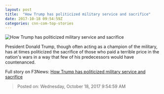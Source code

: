 ```yaml
---
layout: post
title:  "How Trump has politicized military service and sacrifice"
date: 2017-10-18 09:54:59Z
categories: cnn-com-top-stories
---
```


![How Trump has politicized military service and sacrifice](http://cdn.cnn.com/cnnnext/dam/assets/170915174518-trump-marks-pow-day-super-tease.jpg)

President Donald Trump, though often acting as a champion of the military, has at times politicized the sacrifice of those who paid a terrible price in the nation's wars in a way that few of his predecessors would have countenanced.


Full story on F3News: [How Trump has politicized military service and sacrifice](http://www.f3nws.com/n/yUUNsF)

> Posted on: Wednesday, October 18, 2017 9:54:59 AM
